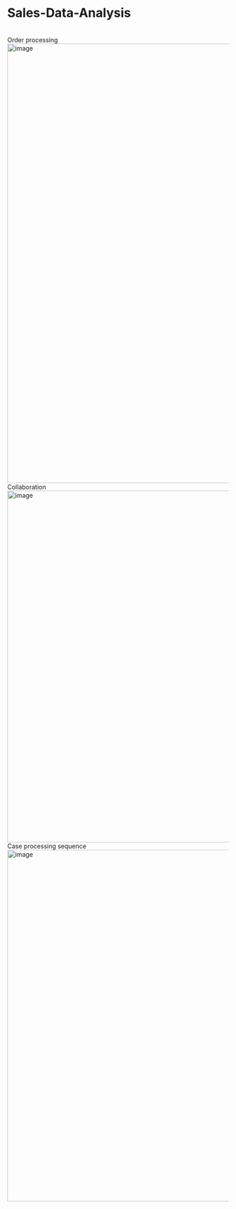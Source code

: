 # Sales-Data-Analysis
<br>
Order processing
<br>
<img width="1000" alt="image" src="https://user-images.githubusercontent.com/57039610/157793468-bf666f6e-8d60-45d8-9be5-3d08a9b60fd9.png">
<br>
Collaboration
<br>
<img width="800" alt="image" src="https://user-images.githubusercontent.com/57039610/157803580-c9894bf1-0592-4c49-9d53-7723e2ba96e9.png">
<br>
Case processing sequence
<img width="800" alt="image" src="https://user-images.githubusercontent.com/57039610/161368522-d74a3231-fe40-41c1-96dd-6da944d20d87.png">
